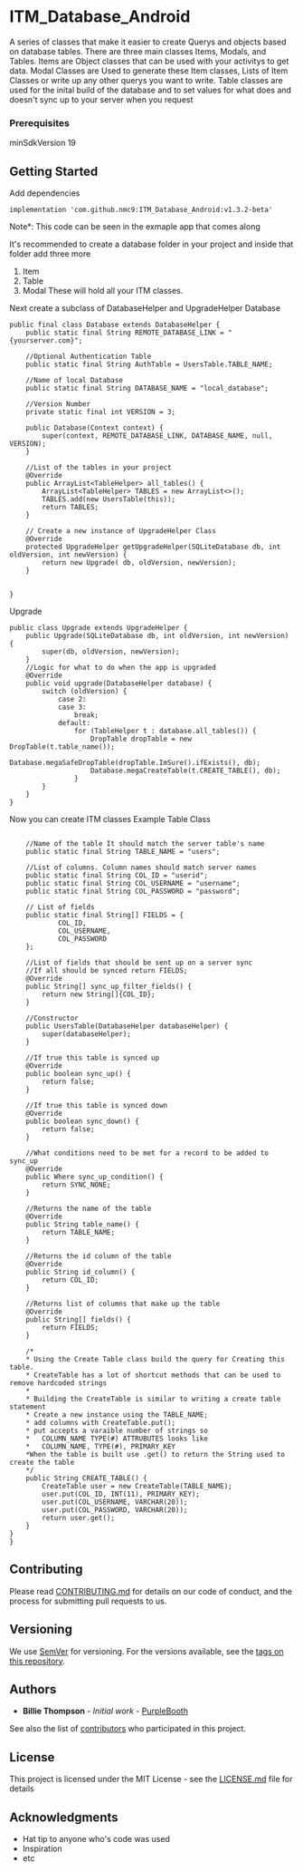 # ITM_Database_Android
A series of classes that make it easier to create Querys and objects based on database tables. There are three main classes Items, Modals, and Tables. Items are Object classes that can be used with your activitys to get data. Modal Classes are Used to generate these Item classes, Lists of Item Classes or write up any other querys you want to write. Table classes are used for the inital build of the database and to set values for what does and doesn't sync up to your server when you request

### Prerequisites

minSdkVersion 19

## Getting Started
Add dependencies

```
implementation 'com.github.nmc9:ITM_Database_Android:v1.3.2-beta'
```
Note*: This code can be seen in the exmaple app that comes along

It's recommended to create a database folder in your project and inside that folder add three more
1. Item
2. Table
3. Modal
These will hold all your ITM classes.

Next create a subclass of DatabaseHelper and UpgradeHelper
Database
```
public final class Database extends DatabaseHelper {
    public static final String REMOTE_DATABASE_LINK = "{yourserver.com}";
    
    //Optional Authentication Table
    public static final String AuthTable = UsersTable.TABLE_NAME;
    
    //Name of local Database
    public static final String DATABASE_NAME = "local_database";
    
    //Version Number
    private static final int VERSION = 3;
    
    public Database(Context context) {
        super(context, REMOTE_DATABASE_LINK, DATABASE_NAME, null, VERSION);
    }

    //List of the tables in your project
    @Override
    public ArrayList<TableHelper> all_tables() {
        ArrayList<TableHelper> TABLES = new ArrayList<>();
        TABLES.add(new UsersTable(this));
        return TABLES;
    }
    
    // Create a new instance of UpgradeHelper Class
    @Override
    protected UpgradeHelper getUpgradeHelper(SQLiteDatabase db, int oldVersion, int newVersion) {
        return new Upgrade( db, oldVersion, newVersion);
    }


}
```

Upgrade 

```
public class Upgrade extends UpgradeHelper {
    public Upgrade(SQLiteDatabase db, int oldVersion, int newVersion) {
        super(db, oldVersion, newVersion);
    }
    //Logic for what to do when the app is upgraded
    @Override
    public void upgrade(DatabaseHelper database) {
        switch (oldVersion) {
            case 2:
            case 3:
                break;
            default:
                for (TableHelper t : database.all_tables()) {
                    DropTable dropTable = new DropTable(t.table_name());
                    Database.megaSafeDropTable(dropTable.ImSure().ifExists(), db);
                    Database.megaCreateTable(t.CREATE_TABLE(), db);
                }
        }
    }
}
```

Now you can create ITM classes
Example Table Class

```public class UsersTable extends TableHelper {

    //Name of the table It should match the server table's name
    public static final String TABLE_NAME = "users";
    
    //List of columns. Column names should match server names
    public static final String COL_ID = "userid";
    public static final String COL_USERNAME = "username";
    public static final String COL_PASSWORD = "password";
    
    // List of fields
    public static final String[] FIELDS = {
            COL_ID,
            COL_USERNAME,
            COL_PASSWORD
    };

    //List of fields that should be sent up on a server sync
    //If all should be synced return FIELDS;
    @Override
    public String[] sync_up_filter_fields() {
        return new String[]{COL_ID};
    }

    //Constructor
    public UsersTable(DatabaseHelper databaseHelper) {
        super(databaseHelper);
    }
  
    //If true this table is synced up
    @Override
    public boolean sync_up() {
        return false;
    }
    
    //If true this table is synced down
    @Override
    public boolean sync_down() {
        return false;
    }

    //What conditions need to be met for a record to be added to sync_up
    @Override
    public Where sync_up_condition() {
        return SYNC_NONE;
    }

    //Returns the name of the table
    @Override
    public String table_name() {
        return TABLE_NAME;
    }

    //Returns the id column of the table
    @Override
    public String id_column() {
        return COL_ID;
    }

    //Returns list of columns that make up the table
    @Override
    public String[] fields() {
        return FIELDS;
    }
    
    /*
    * Using the Create Table class build the query for Creating this table.
    * CreateTable has a lot of shortcut methods that can be used to remove hardcoded strings
    *
    * Building the CreateTable is similar to writing a create table statement
    * Create a new instance using the TABLE_NAME;
    * add columns with CreateTable.put();
    * put accepts a varaible number of strings so
    *   COLUMN_NAME TYPE(#) ATTRUBUTES looks like
    *   COLUMN_NAME, TYPE(#), PRIMARY_KEY
    *When the table is built use .get() to return the String used to create the table
    */
    public String CREATE_TABLE() {
        CreateTable user = new CreateTable(TABLE_NAME);
        user.put(COL_ID, INT(11), PRIMARY_KEY);
        user.put(COL_USERNAME, VARCHAR(20));
        user.put(COL_PASSWORD, VARCHAR(20));
        return user.get();
    }
}
}
```




## Contributing

Please read [CONTRIBUTING.md](https://gist.github.com/PurpleBooth/b24679402957c63ec426) for details on our code of conduct, and the process for submitting pull requests to us.

## Versioning

We use [SemVer](http://semver.org/) for versioning. For the versions available, see the [tags on this repository](https://github.com/your/project/tags). 

## Authors

* **Billie Thompson** - *Initial work* - [PurpleBooth](https://github.com/PurpleBooth)

See also the list of [contributors](https://github.com/your/project/contributors) who participated in this project.

## License

This project is licensed under the MIT License - see the [LICENSE.md](LICENSE.md) file for details

## Acknowledgments

* Hat tip to anyone who's code was used
* Inspiration
* etc
